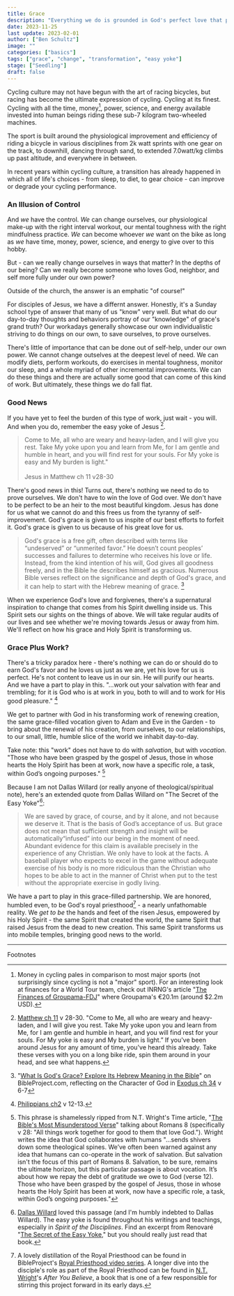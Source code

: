 ```yaml
---
title: Grace
description: "Everything we do is grounded in God's perfect love that preceeds even our knowledge of him. We're motivated and inspired by a desire to love God, others, and ourselves - to grow into a version of ourselves that is only made possible by the transforming love of Jesus through his Holy Spirit."
date: 2023-11-25
last update: 2023-02-01
author: ["Ben Schultz"]
image: ""
categories: ["basics"]
tags: ["grace", "change", "transformation", "easy yoke"]
stage: ["Seedling"]
draft: false
---
```


Cycling culture may not have begun with the art of racing bicycles, but racing has become the ultimate expression of cycling. Cycling at its finest. Cycling with all the time, money[^1], power, science, and energy available invested into human beings riding these sub-7 kilogram two-wheeled machines.

The sport is built around the physiological improvement and efficiency of riding a bicycle in various disciplines from 2k watt sprints with one gear on the track, to downhill, dancing through sand, to extended 7.0watt/kg climbs up past altitude, and everywhere in between.

In recent years within cycling culture, a transition has already happened in which all of life's choices - from sleep, to diet, to gear choice - can improve or degrade your cycling performance.

### An Illusion of Control

And _we_ have the control. _We_ can change ourselves, our physiological make-up with the right interval workout, our mental toughness with the right mindfulness practice. _We_ can become whoever _we_ want on the bike as long as _we_ have time, money, power, science, and energy to give over to this hobby.

But - can we really change ourselves in ways that matter? In the depths of our being? Can we really become someone who loves God, neighbor, and self more fully under our own power?

Outside of the church, the answer is an emphatic "of course!"

For disciples of Jesus, we have a differnt answer. Honestly, it's a Sunday school type of answer that many of us "know" very well. But what do our day-to-day thoughts and behaviors portray of our "knowledge" of grace's grand truth? Our workadays generally showcase our own individualistic striving to do things on our own, to save ourselves, to prove ourselves.

There's little of importance that can be done out of self-help, under our own power. We cannot change outselves at the deepest level of need. We can modify diets, perform workouts, do exercises in mental toughness, monitor our sleep, and a whole myriad of other incremental improvements. We can do these things and there are actually some good that can come of this kind of work. But ultimately, these things we do fall flat.

### Good News

If you have yet to feel the burden of this type of work, just wait - you will. And when you do, remember the easy yoke of Jesus [^2].

> Come to Me, all who are weary and heavy-laden, and I will give you rest. Take My yoke upon you and learn from Me, for I am gentle and humble in heart, and you will find rest for your souls. For My yoke is easy and My burden is light."<br><br>
> Jesus in Matthew ch 11 v28-30

There's good news in this! Turns out, there's nothing we need to do to prove ourselves. We don't have to win the love of God over. We don't have to be perfect to be an heir to the most beautiful kingdom. Jesus has done for us what we cannot do and this frees us from the tyranny of self-improvement. God's grace is given to us inspite of our best efforts to forfeit it. God's grace is given to us because of his great love for us.

> God's grace is a free gift, often described with terms like “undeserved” or “unmerited favor.” He doesn’t count peoples’ successes and failures to determine who receives his love or life. Instead, from the kind intention of his will, God gives all goodness freely, and in the Bible he describes himself as gracious. Numerous Bible verses reflect on the significance and depth of God's grace, and it can help to start with the Hebrew meaning of grace. [^3]

When we experience God's love and forgivenes, there's a supernatural inspiration to change that comes from his Spirit dwelling inside us. This Spirit sets our sights on the things of above. We will take regular audits of our lives and see whether we're moving towards Jesus or away from him. We'll reflect on how his grace and Holy Spirit is transforming us.

### Grace Plus Work?

There's a tricky paradox here - there's nothing we can do or should do to earn God's favor and he loves us just as we are, yet his love for us is perfect. He's not content to leave us in our sin. He will purify our hearts. And we have a part to play in this. "...work out your salvation with fear and trembling; for it is God who is at work in you, both to will and to work for His good pleasure." [^4]

We get to partner with God in his transforming work of renewing creation, the same grace-filled vocation given to Adam and Eve in the Garden - to bring about the renewal of his creation, from ourselves, to our relationships, to our small, little, humble slice of the world we inhabit day-to-day.

Take note: this "work" does not have to do with _salvation_, but with _vocation_. "Those who have been grasped by the gospel of Jesus, those in whose hearts the Holy Spirit has been at work, now have a specific role, a task, within God’s ongoing purposes." [^5]

Because I am not Dallas Willard (or really anyone of theological/spiritual note), here's an extended quote from Dallas Willard on "The Secret of the Easy Yoke"[^6]:

> We are saved by grace, of course, and by it alone, and not because we deserve it. That is the basis of God’s acceptance of us. But grace does not mean that sufficient strength and insight will be automatically ​“infused” into our being in the moment of need. Abundant evidence for this claim is available precisely in the experience of any Christian. We only have to look at the facts. A baseball player who expects to excel in the game without adequate exercise of his body is no more ridiculous than the Christian who hopes to be able to act in the manner of Christ when put to the test without the appropriate exercise in godly living.

We have a part to play in this grace-filled partnership. We are honored, humbled even, to be God's royal priesthood[^7] - a nearly unfathomable reality. We _get to be_ the hands and feet of the risen Jesus, empowered by his Holy Spirit - the same Spirit that created the world, the same Spirit that raised Jesus from the dead to new creation. This same Spirit transforms us into mobile temples, bringing good news to the world.

<!--
> For many of us, the second we start talking about pragmatic things to do (like spiritual disciplines), we begin to displace the grace of God, our only hope for salvation. At one point when we taught through some of these practices, we titled the series The Disciplines of Grace in order to constantly remind ourselves that salvation--the forgiveness of our sins, welcome into the family and kingdom of God, the power to actually be formed into the image of Christ, and the final promise of eternal life in the new creation with God—is a gift that can never be earned. Spiritual disciplines are never the way we earn the favor or the love of God. He has already loved us and shown us more favor than we can imagine, which we receive when we trust Jesus. Instead, when we really see His love, goodness, mercy, forgiveness, and grace and trust him, we are then motivated to know him, to serve him, to become more like him. This is not in order to be saved, but as our response to being saved. These disciplines must always be reminders of grace, motivated by grace, and empowered by grace. <br><br>
> Cameron Heger on Community Commitments and the Disciplines of Grace [Door of Hope Northeast Church](https://www.doorofhopene.org/post/community-commitments)
-->

---

Footnotes

[^1]: Money in cycling pales in comparison to most major sports (not surprisingly since cycling is not a "major" sport). For an interesting look at finances for a World Tour team, check out INRNG's article "[The Finances of Groupama-FDJ](https://inrng.com/2023/08/groupama-fdj-finances-2021/)" where Groupama's €20.1m (around $2.2m USD).
[^2]: [Matthew ch 11](https://bibleproject.com/bible/nasb/matthew/11/) v 28-30. "Come to Me, all who are weary and heavy-laden, and I will give you rest. Take My yoke upon you and learn from Me, for I am gentle and humble in heart, and you will find rest for your souls. For My yoke is easy and My burden is light.” If you've been around Jesus for any amount of time, you've heard this already. Take these verses with you on a long bike ride, spin them around in your head, and see what happens.
[^3]: "[What Is God's Grace? Explore Its Hebrew Meaning in the Bible](https://bibleproject.com/articles/biblical-grace-and-a-generous-god/)" on BibleProject.com, reflecting on the Character of God in [Exodus ch 34](https://bibleproject.com/bible/nasb/exodus/34/) v 6-7
[^4]: [Philippians ch2](https://bibleproject.com/bible/nasb/philippians/2/) v 12-13.
[^5]: This phrase is shamelessly ripped from N.T. Wright's Time article, "[The Bible's Most Misunderstood Verse](https://time.com/6322429/bibles-most-misunderstood-verse/)" talking about Romans 8 (specifically v 28: "All things work together for good to them that love God."). Wright writes the idea that God collaborates with humans "...sends shivers down some theological spines. We’ve often been warned against any idea that humans can co-operate in the work of salvation. But salvation isn't the focus of this part of Romans 8. Salvation, to be sure, remains the ultimate horizon, but this particular passage is about vocation. It’s about how we repay the debt of gratitude we owe to God (verse 12). Those who have been grasped by the gospel of Jesus, those in whose hearts the Holy Spirit has been at work, now have a specific role, a task, within God’s ongoing purposes."
[^6]: [Dallas Willard](https://dwillard.org/) loved this passage (and I'm humbly indebted to Dallas Willard). The easy yoke is found throughout his writings and teachings, especially in _Spirit of the Disciplines_. Find an excerpt from Renovaré "[The Secret of the Easy Yoke](https://renovare.org/articles/the-secret-of-the-easy-yoke)," but you should really just read that book.
[^7]: A lovely distillation of the Royal Priesthood can be found in BibleProject's [Royal Priesthood video series](https://bibleproject.com/explore/category/the-royal-priest-series/). A longer dive into the disciple's role as part of the Royal Priesthood can be found in [N.T. Wright](https://ntwrightpage.com/)'s _After You Believe_, a book that is one of a few responsible for stirring this project forward in its early days.
